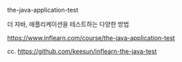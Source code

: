 the-java-application-test

더 자바, 애플리케이션을 테스트하는 다양한 방법

https://www.inflearn.com/course/the-java-application-test

cc. https://github.com/keesun/inflearn-the-java-test
